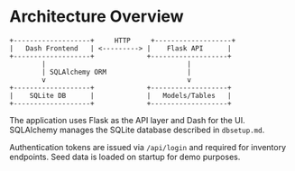 # Architecture Overview

```
+-------------------+     HTTP     +-------------------+
|   Dash Frontend   | <---------> |    Flask API      |
+-------------------+             +-------------------+
        |                                   |
        | SQLAlchemy ORM                    |
        v                                   v
+-------------------+             +-------------------+
|    SQLite DB      |             |   Models/Tables   |
+-------------------+             +-------------------+
```

The application uses Flask as the API layer and Dash for the UI. SQLAlchemy manages the SQLite database described in `dbsetup.md`.

Authentication tokens are issued via `/api/login` and required for inventory endpoints. Seed data is loaded on startup for demo purposes.
